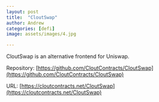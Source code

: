 ```yaml
---
layout: post
title:  "CloutSwap"
author: Andrew
categories: [defi]
image: assets/images/4.jpg

---
```

CloutSwap is an alternative frontend for Uniswap.

Repository: [https://github.com/CloutContracts/CloutSwap](https://github.com/CloutContracts/CloutSwap)

URL: [https://cloutcontracts.net/CloutSwap](https://cloutcontracts.net/CloutSwap)
